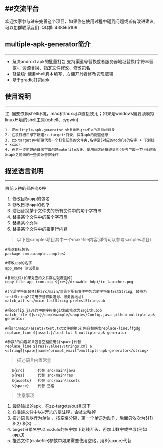 ##交流平台
----
欢迎大家参与进来完善这个项目，如果你在使用过程中碰到问题或者有改进建议,可以加群联系我们
.QQ群: 438565109

## multiple-apk-generator简介
---- 
* 解决android apk的批量打包,支持渠道号替换或者服务器地址替换(字符串替换)、资源替换、指定文件修改、修改包名
* 轻量级: 使用shell脚本编写，方便开发者修改实现逻辑
* 基于gradle打包apk
 
## 使用说明
----
注: 需要依赖shell环境，mac和linux可以直接使用；如果是windows需要装模拟linux环境的shell工具(xshell、cygwin)

``` 
1. 把multiple-apk-generator.sh复制到gradle的项目根目录
2. 在项目根目录下新建zz-targets目录，保存apk的配置信息
3. zz-targets中新建代表一个打包任务的文件夹,名字是(对应的module的名字 + 下划线 + xxxx)
4. 在第一步新建的目录下面创建makefile文件，使用规定的描述语言(参考下面一节)描述输出apk之前做的一些资源替换操作

``` 

## 描述语言说明
----
目前支持的插件有6种

1. 修改目标app的包名
2. 修改目标app的名字
3. 递归替换某个文件夹的所有文件中的某个字符串
4. 替换某个文件中的某个字符串
5. 替换某个文件
6. 替换某个文件中的指定行内容

>以下是samples项目其中一个makefile内容(详情可以参考samples项目)

``` 
#修改目标包名
package com.example.samples2

#修改app的名字
app_name 测试项目

#复制文件(如果对应的文件存在就覆盖掉)
copy_file app_icon.png ${res}/drawable-hdpi/ic_launcher.png

#(全局字符串替换)把src/main/目录下所有文件中包含的字符串testString，替换为testString2(可用于替换渠道号、服务器地址)
match_all src/main testString pretestStringsub

#把config.java的中的字符串github修改为aagithubbb
match_file ${src}/com/example/samples/Config.java github multiple-apk-generator

#把src/main/assets/test.txt文件的第5行内容替换成replace-line5ffgdg
replace_line ${assets}/test.txt 5 multiple-apk-generator

#参数3的内容如果包含空格使用${space}代替
replace_line ${res}/values/strings.xml 6 <string${space}name="prompt_email">multiple-apk-generator</string>

``` 

>描述语言内置常量

``` 
   ${src}      代替 src/main/java
   ${res}      代替 src/main/res
   ${assets}   代替 src/main/assets
   ${space}    代替 空格
``` 

>注意事项

1. 最终输出的apk，在zz-targets/out目录下
2. 在描述文件中以#开头的是注释，会被忽略掉
3. 描述语言以行为单位 ，按空格分隔，第一个单词为动作，后面的依次为${1}  ${2}  ${3}  ......
4. target目录名字以module的名字加下划线开头，再加上数字或字母(例如: app_1)
5. 描述文件(makefile)参数中如果需要使用空格，用${space}代替
